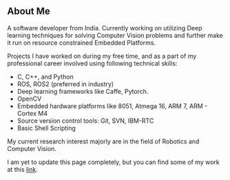 ## About Me

A software developer from India. Currently working on utilizing Deep learning techniques for solving Computer Vision problems and further make it run on resource constrained Embedded Platforms. 

Projects I have worked on during my free time, and as a part of my professional career involved using following technical skills:
  - C, C++, and Python
  - ROS, ROS2 (preferred in industry)
  - Deep learning frameworks like Caffe, Pytorch.
  - OpenCV
  - Embedded hardware platforms like 8051, Atmega 16, ARM 7, ARM - Cortex M4
  - Source version control tools: Git, SVN, IBM-RTC
  - Basic Shell Scripting
  
My current research interest majorly are in the field of Robotics and Computer Vision.
  
I am yet to update this page completely, but you can find some of my work at this [link](https://github.com/vc-30).
